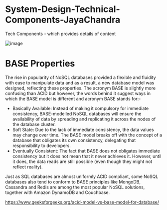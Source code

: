 # System-Design-Technical-Components-JayaChandra
Tech Components - which provides details of content

![image](https://user-images.githubusercontent.com/115500959/196360371-8f592704-05f1-4e84-ad8f-599138961d07.png)

# BASE Properties
The rise in popularity of NoSQL databases provided a flexible and fluidity with ease to manipulate data and as a result, a new database model was designed, reflecting these properties. The acronym BASE is slightly more confusing than ACID but however, the words behind it suggest ways in which the BASE model is different and acronym BASE stands for:-

- Basically Available: Instead of making it compulsory for immediate consistency, BASE-modelled NoSQL databases will ensure the availability of data by spreading and replicating it across the nodes of the database cluster.
- Soft State: Due to the lack of immediate consistency, the data values may change over time. The BASE model breaks off with the concept of a database that obligates its own consistency, delegating that responsibility to developers.
- Eventually Consistent: The fact that BASE does not obligates immediate consistency but it does not mean that it never achieves it. However, until it does, the data reads are still possible (even though they might not reflect reality).

Just as SQL databases are almost uniformly ACID compliant, some NoSQL databases also tend to conform to BASE principles like MongoDB, Cassandra and Redis are among the most popular NoSQL solutions, together with Amazon DynamoDB and Couchbase.


https://www.geeksforgeeks.org/acid-model-vs-base-model-for-database/
